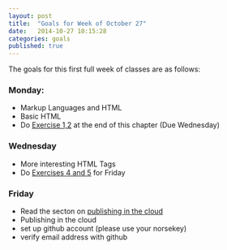 ```yaml
---
layout: post
title:  "Goals for Week of October 27"
date:   2014-10-27 10:15:28
categories: goals
published: true
---
```


The goals for this first full week of classes are as follows:

### Monday:

* Markup Languages and HTML
* Basic HTML
* Do [Exercise 1,2](http://interactivepython.org/runestone/static/webfundamentals/HTML/exercises.html) at the end of this chapter (Due Wednesday)

### Wednesday

* More interesting HTML Tags
* Do [Exercises 4 and 5](http://interactivepython.org/runestone/static/webfundamentals/HTML/exercises.html) for Friday

### Friday

* Read the secton on [publishing in the cloud](http://interactivepython.org/runestone/static/webfundamentals/Cloud/cloudintro.html) 
* Publishing in the cloud
* set up github account (please use your norsekey)
* verify email address with github
